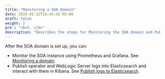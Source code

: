 ```yaml
---
title: "Monitoring a SOA domain"
date: 2019-02-22T15:44:42-05:00
draft: false
weight: 2
pre : "<b>2. </b>"
description: "Describes the steps for Monitoring the SOA domain and Publising the logs to Elasticsearch."
---
```


After the SOA domain is set up, you can:

* Monitor the SOA instance using Prometheus and Grafana. See [Monitoring a domain](https://github.com/oracle/weblogic-monitoring-exporter).
* Publish operator and WebLogic Server logs into Elasticsearch and interact with them in Kibana.
See [Publish logs to Elasticsearch](https://github.com/oracle/weblogic-logging-exporter).

